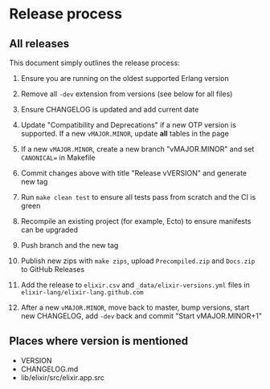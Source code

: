 # Release process

## All releases

This document simply outlines the release process:

1. Ensure you are running on the oldest supported Erlang version

2. Remove all `-dev` extension from versions (see below for all files)

3. Ensure CHANGELOG is updated and add current date

4. Update "Compatibility and Deprecations" if a new OTP version is supported. If a new `vMAJOR.MINOR`, update **all** tables in the page

5. If a new `vMAJOR.MINOR`, create a new branch "vMAJOR.MINOR" and set `CANONICAL=` in Makefile

6. Commit changes above with title "Release vVERSION" and generate new tag

7. Run `make clean test` to ensure all tests pass from scratch and the CI is green

8. Recompile an existing project (for example, Ecto) to ensure manifests can be upgraded

9. Push branch and the new tag

10. Publish new zips with `make zips`, upload `Precompiled.zip` and `Docs.zip` to GitHub Releases

11. Add the release to `elixir.csv` and `_data/elixir-versions.yml` files in `elixir-lang/elixir-lang.github.com`

12. After a new `vMAJOR.MINOR`, move back to master, bump versions, start new CHANGELOG, add `-dev` back and commit "Start vMAJOR.MINOR+1"

## Places where version is mentioned

* VERSION
* CHANGELOG.md
* lib/elixir/src/elixir.app.src
